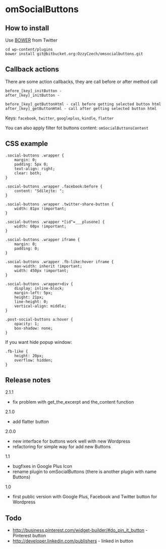 omSocialButtons
===============

How to install
--------------

Use [BOWER](http://twitter.github.com/bower/) from Twitter

    cd wp-content/plugins
    bower install git@bitbucket.org:OzzyCzech/omsocialbuttons.git

Callback actions
----------------
There are some action callbacks, they are call before or after method call

```
before_[key]_initButton -
after_[key]_initButton -

before_[key]_getButtonHtml - call before getting selected button html
after_[key]_getButtonHtml - call after getting selected button html
```

Keys: ```facebook```, ```twitter```, ```googleplus```, ```kindle```, ```flatter```

You can also apply filter fot buttons content: ```omSocialButtonsContent```

CSS example
-----------

```
.social-buttons .wrapper {
	margin: 0;
	padding: 5px 0;
	text-align: right;
	clear: both;
}

.social-buttons .wrapper .facebook:before {
	content: "Sdílejte: ";
}

.social-buttons .wrapper .twitter-share-button {
	width: 81px !important;
}

.social-buttons .wrapper *[id^=___plusone] {
	width: 60px !important;
}

.social-buttons .wrapper iframe {
	margin: 0;
	padding: 0;
}

.social-buttons .wrapper .fb-like:hover iframe {
	max-width: inherit !important;
	width: 450px !important;
}

.social-buttons .wrapper>div {
	display: inline-block;
	margin-left: 5px;
	height: 21px;
	line-height: 0;
	vertical-align: middle;
}

.post-social-buttons a:hover {
	opacity: 1;
	box-shadow: none;
}
```

If you want hide popup window:

```
.fb-like {
	height: 20px;
	overflow: hidden;
}
```

Release notes
-------------

2.1.1
- fix problem with get_the_excerpt and the_content function

2.1.0
- add flatter button

2.0.0
- new interface for buttons work well with new Wordpress
- refactoring for simple way for add new Buttons

1.1
- bugfixes in Google Plus Icon
- rename plugin to omSocialButtons (there is another plugin with name Buttons)

1.0
- first public version with Google Plus, Facebook and Twitter button for Wordpress

Todo
----
- http://business.pinterest.com/widget-builder/#do_pin_it_button - Pinterest button
- http://developer.linkedin.com/publishers - linked in button
